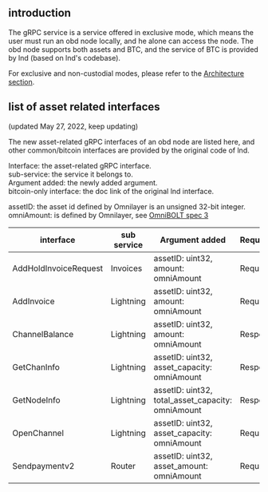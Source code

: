 ## introduction

The gRPC service is a service offered in exclusive mode, which means the user must run an obd node locally, and he alone can access the node. The obd node supports both assets and BTC, and the service of BTC is provided by lnd (based on lnd's codebase).

For exclusive and non-custodial modes, please refer to the [Architecture section](https://omnilaboratory.github.io/obd/#/Architecture).


## list of asset related interfaces

(updated May 27, 2022, keep updating)

The new asset-related gRPC interfaces of an obd node are listed here, and other common/bitcoin interfaces are provided by the original code of lnd. 

Interface: the asset-related gRPC interface.  
sub-service: the service it belongs to.  
Argument added: the newly added argument.  
bitcoin-only interface: the doc link of the original lnd interface. 

assetID: the asset id defined by Omnilayer is an unsigned 32-bit integer.  
omniAmount: is defined by Omnilayer, see [OmniBOLT spec 3](https://github.com/omnilaboratory/OmniBOLT-spec/blob/master/OmniBOLT-03-RSMC-and-OmniLayer-Transactions.md#string-to-int64)


| interface	    |	sub service		        		|	Argument added	    | Request/Response      |  bitcoin-only interface   |  
| -------- 	    |	-----------------------		|	-------------------	|  -------------------	|  -------------------	    |   
| AddHoldInvoiceRequest	      |	Invoices		    |	assetID: uint32, amount: omniAmount    | Request, Response | https://api.lightning.community/#addholdinvoice  |
| AddInvoice                	|	Lightning		    | assetID: uint32, amount: omniAmount    | Request, Response | https://api.lightning.community/#addinvoice      |
| ChannelBalance              |	Lightning       |	assetID: uint32, amount: omniAmount    | Response          | https://api.lightning.community/#channelbalance  |
| GetChanInfo                 |	Lightning       |	assetID: uint32, asset_capacity: omniAmount          | Response          | https://api.lightning.community/#getchaninfo     |
| GetNodeInfo                 |	Lightning       |	assetID: uint32, total_asset_capacity: omniAmount    | Response          | https://api.lightning.community/#getnodeinfo  |
| OpenChannel 	              |	Lightning		    |	assetID: uint32, asset_capacity: omniAmount          | Request           | https://api.lightning.community/#channelbalance  |
| Sendpaymentv2 	            |	Router		      |	assetID: uint32, asset_amount: omniAmount            | Request,Response          | https://api.lightning.community/#sendpaymentv2 |
